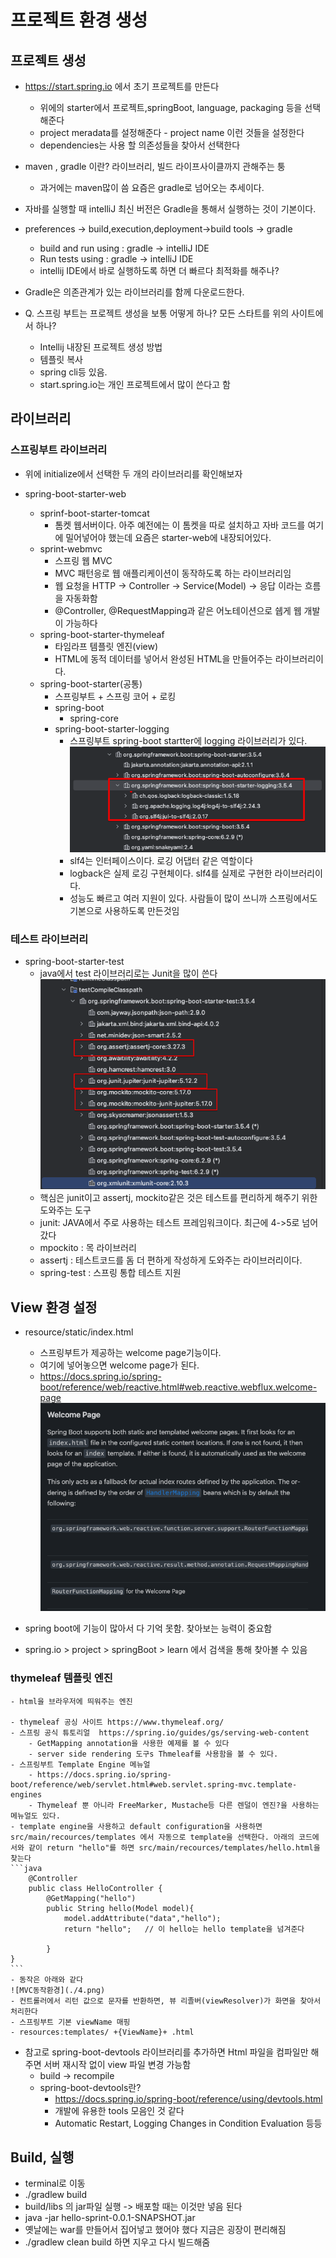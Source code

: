 # 프로젝트 환경 생성

## 프로젝트 생성

- https://start.spring.io 에서 초기 프로젝트를 만든다
  - 위에의 starter에서 프로젝트,springBoot, language, packaging 등을 선택해준다
  - project meradata를 설정해준다 - project name 이런 것들을 설정한다
  - dependencies는 사용 할 의존성들을 찾아서 선택한다
- maven , gradle 이란? 라이브러리, 빌드 라이프사이클까지 관해주는 퉁

  - 과거에는 maven많이 씀 요즘은 gradle로 넘어오는 추세이다.

- 자바를 실행할 때 intelliJ 최신 버전은 Gradle을 통해서 실행하는 것이 기본이다.
- preferences -> build,execution,deployment->build tools -> gradle

  - build and run using : gradle -> intelliJ IDE
  - Run tests using : gradle -> intelliJ IDE
  - intellij IDE에서 바로 실행하도록 하면 더 빠르다 최적화를 해주나?

- Gradle은 의존관계가 있는 라이브러리를 함께 다운로드한다.

- Q. 스프링 부트는 프로젝트 생성을 보통 어떻게 하나? 모든 스타트를 위의 사이트에서 하나?
  - Intellij 내장된 프로젝트 생성 방법
  - 템플릿 복사
  - spring cli등 있음.
  - start.spring.io는 개인 프로젝트에서 많이 쓴다고 함

## 라이브러리

### 스프링부트 라이브러리

- 위에 initialize에서 선택한 두 개의 라이브러리를 확인해보자

- spring-boot-starter-web

  - sprinf-boot-starter-tomcat
    - 톰켓 웹서버이다. 아주 예전에는 이 톰켓을 따로 설치하고 자바 코드를 여기에 밀어넣어야 했는데 요즘은 starter-web에 내장되어있다.
  - sprint-webmvc
    - 스프링 웹 MVC
    - MVC 패턴응로 웹 애플리케이션이 동작하도록 하는 라이브러리임
    - 웹 요청을 HTTP -> Controller -> Service(Model) -> 응답 이라는 흐름을 자동화함
    - @Controller, @RequestMapping과 같은 어노테이션으로 쉡게 웹 개발이 가능하다
  - spring-boot-starter-thymeleaf
    - 타임라프 템플릿 엔진(view)
    - HTML에 동적 데이터를 넣어서 완성된 HTML을 만들어주는 라이브러리이다.
  - spring-boot-starter(공통)
    - 스프링부트 + 스프링 코어 + 로킹
    - spring-boot
      - spring-core
    - spring-boot-starter-logging
      - 스프링부트 spring-boot startter에 logging 라이브러리가 있다.
        ![로그라이브러리](./1.png)
      - slf4는 인터페이스이다. 로깅 어댑터 같은 역할이다
      - logback은 실제 로깅 구현체이다. slf4를 실제로 구현한 라이브러리이다.
      - 성능도 빠르고 여러 지원이 있다. 사람들이 많이 쓰니까 스프링에서도 기본으로 사용하도록 만든것임

### 테스트 라이브러리

- spring-boot-starter-test
  - java에서 test 라이브러리로는 Junit을 많이 쓴다
    ![TEST 라이브러리](./2.png)
  - 핵심은 junit이고 assertj, mockito같은 것은 테스트를 편리하게 해주기 위한 도와주는 도구
  - junit: JAVA에서 주로 사용하는 테스트 프레임워크이다. 최근에 4->5로 넘어갔다
  - mpockito : 목 라이브러리
  - assertj : 테스트코드를 돔 더 편하게 작성하게 도와주는 라이브러리이다.
  - spring-test : 스프링 통합 테스트 지원

## View 환경 설정

- resource/static/index.html

  - 스프링부트가 제공하는 welcome page기능이다.
  - 여기에 넣어놓으면 welcome page가 된다.
  - https://docs.spring.io/spring-boot/reference/web/reactive.html#web.reactive.webflux.welcome-page
    ![웰컴페이지](./3.png)

- spring boot에 기능이 많아서 다 기억 못함. 찾아보는 능력이 중요함
- spring.io > project > springBoot > learn 에서 검색을 통해 찾아볼 수 있음

### thymeleaf 템플릿 엔진

    - html을 브라우저에 띄워주는 엔진

    - thymeleaf 공싱 사이트 https://www.thymeleaf.org/
    - 스프링 공식 튜토리얼  https://spring.io/guides/gs/serving-web-content
        - GetMapping annotation을 사용한 예제를 볼 수 있다
        - server side rendering 도구s Thmeleaf를 사용함을 볼 수 있다.
    - 스프링부트 Template Engine 메뉴얼
        - https://docs.spring.io/spring-boot/reference/web/servlet.html#web.servlet.spring-mvc.template-engines
        - Thymeleaf 뿐 아니라 FreeMarker, Mustache등 다른 렌덜이 엔진?을 사용하는 메뉴얼도 있다.
    - template engine을 사용하고 default configuration을 사용하면 src/main/recources/templates 에서 자동으로 template을 선택한다. 아래의 코드에서와 같이 return "hello"를 하면 src/main/recources/templates/hello.html을 찾는다
    ```java
        @Controller
        public class HelloController {
            @GetMapping("hello")
            public String hello(Model model){
                model.addAttribute("data","hello");
                return "hello";   // 이 hello는 hello template을 넘겨준다

            }
    }
    ```
    - 동작은 아래와 같다
    ![MVC동작환경](./4.png)
    - 컨트롤러에서 리턴 값으로 문자를 반환하면, 뷰 리졸버(viewResolver)가 화면을 찾아서 처리한다
    - 스프링부트 기본 viewName 매핑
    - resources:templates/ +{ViewName}+ .html

- 참고로 spring-boot-devtools 라이브러리를 추가하면 Html 파일을 컴파일만 해주면 서버 재시작 없이 view 파일 변경 가능함
  - build -> recompile
  - spring-boot-devtools란?
    - https://docs.spring.io/spring-boot/reference/using/devtools.html
    - 개발에 유용한 tools 모음인 것 같다
    - Automatic Restart, Logging Changes in Condition Evaluation 등등

## Build, 실행

- terminal로 이동
- ./gradlew build
- build/libs 의 jar파일 실행 -> 배포할 때는 이것만 넣음 된다
- java -jar hello-sprint-0.0.1-SNAPSHOT.jar
- 옛날에는 war를 만들어서 집어넣고 했어야 했다 지금은 굉장이 편리해짐
- ./gradlew clean build 하면 지우고 다시 빌드해줌
